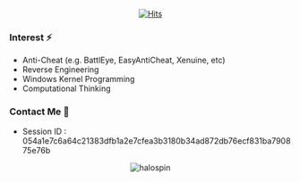<div align=center>

[![Hits](https://hits.seeyoufarm.com/api/count/incr/badge.svg?url=https%3A%2F%2Fgithub.com%2Fzhitkur&count_bg=%2379C83D&title_bg=%23555555&icon=&icon_color=%23E7E7E7&title=hits&edge_flat=false)](https://hits.seeyoufarm.com)

</div>

### Interest ⚡   
 - Anti-Cheat (e.g. BattlEye, EasyAntiCheat, Xenuine, etc)
 - Reverse Engineering
 - Windows Kernel Programming
 - Computational Thinking
 
 
### Contact Me  👀 
- Session ID : 054a1e7c6a64c21383dfb1a2e7cfea3b3180b34ad872db76ecf831ba790875e76b

  
<div align=center>

![halospin](https://user-images.githubusercontent.com/70523536/100739705-d60e7d80-341a-11eb-9b78-ff994496f716.gif)

</div>
